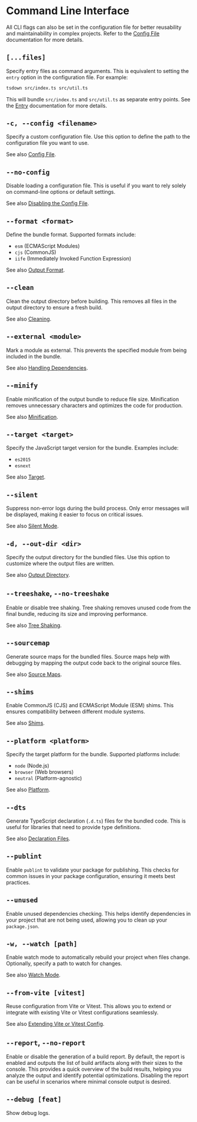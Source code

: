 # Command Line Interface

All CLI flags can also be set in the configuration file for better reusability and maintainability in complex projects. Refer to the [Config File](../guide/config-file.md) documentation for more details.

## `[...files]`

Specify entry files as command arguments. This is equivalent to setting the `entry` option in the configuration file. For example:

```bash
tsdown src/index.ts src/util.ts
```

This will bundle `src/index.ts` and `src/util.ts` as separate entry points. See the [Entry](../guide/entry.md) documentation for more details.

## `-c, --config <filename>`

Specify a custom configuration file. Use this option to define the path to the configuration file you want to use.

See also [Config File](../guide/config-file.md).

## `--no-config`

Disable loading a configuration file. This is useful if you want to rely solely on command-line options or default settings.

See also [Disabling the Config File](../guide/config-file.md#disabling-the-config-file).

## `--format <format>`

Define the bundle format. Supported formats include:

- `esm` (ECMAScript Modules)
- `cjs` (CommonJS)
- `iife` (Immediately Invoked Function Expression)

See also [Output Format](../guide/output-format.md).

## `--clean`

Clean the output directory before building. This removes all files in the output directory to ensure a fresh build.

See also [Cleaning](../guide/cleaning.md).

## `--external <module>`

Mark a module as external. This prevents the specified module from being included in the bundle.

See also [Handling Dependencies](../guide/dependency-handling.md).

## `--minify`

Enable minification of the output bundle to reduce file size. Minification removes unnecessary characters and optimizes the code for production.

See also [Minification](../guide/minification.md).

## `--target <target>`

Specify the JavaScript target version for the bundle. Examples include:

- `es2015`
- `esnext`

See also [Target](../guide/target.md).

## `--silent`

Suppress non-error logs during the build process. Only error messages will be displayed, making it easier to focus on critical issues.

See also [Silent Mode](../guide/silent-mode.md).

## `-d, --out-dir <dir>`

Specify the output directory for the bundled files. Use this option to customize where the output files are written.

See also [Output Directory](../guide/output-directory.md).

## `--treeshake`, `--no-treeshake`

Enable or disable tree shaking. Tree shaking removes unused code from the final bundle, reducing its size and improving performance.

See also [Tree Shaking](../guide/tree-shaking.md).

## `--sourcemap`

Generate source maps for the bundled files. Source maps help with debugging by mapping the output code back to the original source files.

See also [Source Maps](../guide/sourcemap.md).

## `--shims`

Enable CommonJS (CJS) and ECMAScript Module (ESM) shims. This ensures compatibility between different module systems.

See also [Shims](../guide/shims.md).

## `--platform <platform>`

Specify the target platform for the bundle. Supported platforms include:

- `node` (Node.js)
- `browser` (Web browsers)
- `neutral` (Platform-agnostic)

See also [Platform](../guide/platform.md).

## `--dts`

Generate TypeScript declaration (`.d.ts`) files for the bundled code. This is useful for libraries that need to provide type definitions.

See also [Declaration Files](../guide/dts.md).

## `--publint`

Enable `publint` to validate your package for publishing. This checks for common issues in your package configuration, ensuring it meets best practices.

## `--unused`

Enable unused dependencies checking. This helps identify dependencies in your project that are not being used, allowing you to clean up your `package.json`.

## `-w, --watch [path]`

Enable watch mode to automatically rebuild your project when files change. Optionally, specify a path to watch for changes.

See also [Watch Mode](../guide/watch-mode.md).

## `--from-vite [vitest]`

Reuse configuration from Vite or Vitest. This allows you to extend or integrate with existing Vite or Vitest configurations seamlessly.

See also [Extending Vite or Vitest Config](../guide/config-file.md#extending-vite-or-vitest-config-experimental).

## `--report`, `--no-report`

Enable or disable the generation of a build report. By default, the report is enabled and outputs the list of build artifacts along with their sizes to the console. This provides a quick overview of the build results, helping you analyze the output and identify potential optimizations. Disabling the report can be useful in scenarios where minimal console output is desired.

## `--debug [feat]`

Show debug logs.
